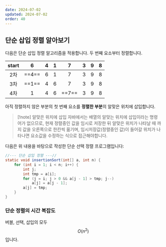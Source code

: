 ```yaml
---
date: 2024-07-02
updated: 2024-07-02
order: 40
---
```

## 단순 삽입 정렬 알아보기

다음은 단순 삽입 정렬 알고리즘을 적용합니다. 두 번째 요소부터 정렬합니다. 

| start |   6   |  4  |  1  |   7   |  3  |  9  |  8  |
| :---: | :---: | :-: | :-: | :---: | :-: | :-: | :-: |
|  2차   | ==4== |  6  |  1  |   7   |  3  |  9  |  8  |
|  3차   | ==1== |  4  |  6  |   7   |  3  |  9  |  8  |
|  4차   |   1   |  4  |  6  | ==7== |  3  |  9  |  8  |

아직 정렬하지 않은 부분의 첫 번째 요소를 **정렬한 부분**의 알맞은 위치에 삽입합니다.

> [!note] 알맞은 위치에 삽입
> 자바에서는 배열의 알맞는 위치에 삽입이라는 명령어가 없으므로, 현재 정렬중인 값을 임시로 저장한 뒤 알맞은 위치가 나타날 때 까지 값을 오른쪽으로 한칸씩 옮기며, 임시저장값(정렬중인 값)이 들어갈 위치가 나타나면 요소값을 수정하는 식으로 접근해야합니다.

다음은 위 내용을 바탕으로 작성한 단순 선택 정렬 프로그램입니다:

```java
//--- 단순 삽입 정렬 ---//
static void insertionSort(int[] a, int n) {
	for (int i = 1; i < n; i++) {
		int j;
		int tmp = a[i];
		for (j = i; j > 0 && a[j - 1] > tmp; j--)
			a[j] = a[j - 1];
		a[j] = tmp;
	}
}
```

### 단순 정렬의 시간 복잡도

버블, 선택, 삽입의 모두 $$O(n^2)$$ 입니다.